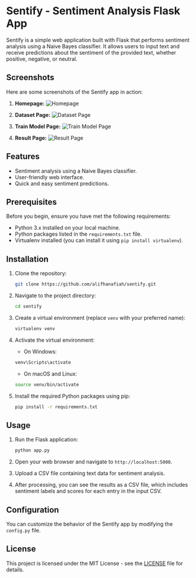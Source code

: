 # Sentify - Sentiment Analysis Flask App

Sentify is a simple web application built with Flask that performs sentiment analysis using a Naive Bayes classifier. It allows users to input text and receive predictions about the sentiment of the provided text, whether positive, negative, or neutral.

## Screenshots

Here are some screenshots of the Sentify app in action:

1. **Homepage:**
   ![Homepage](https://github.com/alifhanafiah/sentify/assets/88946724/60232ff6-cf48-4faa-a478-ed93e6bb68a2)


1. **Dataset Page:**
   ![Dataset Page](https://github.com/alifhanafiah/sentify/assets/88946724/f8ea8e65-af75-490e-a986-929177e2d7e5)


1. **Train Model Page:**
   ![Train Model Page](https://github.com/alifhanafiah/sentify/assets/88946724/48da4e81-52f6-467a-ad8e-e30b805a24b1)


1. **Result Page:**
   ![Result Page](https://github.com/alifhanafiah/sentify/assets/88946724/f33c8b5f-d186-44a5-a7d1-29dcf41d9bab)


## Features

- Sentiment analysis using a Naive Bayes classifier.
- User-friendly web interface.
- Quick and easy sentiment predictions.

## Prerequisites

Before you begin, ensure you have met the following requirements:

- Python 3.x installed on your local machine.
- Python packages listed in the `requirements.txt` file.
- Virtualenv installed (you can install it using `pip install virtualenv`).

## Installation

1. Clone the repository:

   ```bash
   git clone https://github.com/alifhanafiah/sentify.git
   ```

2. Navigate to the project directory:

   ```bash
   cd sentify
   ```

3. Create a virtual environment (replace `venv` with your preferred name):

   ```bash
   virtualenv venv
   ```

4. Activate the virtual environment:

   - On Windows:

   ```bash
   venv\Scripts\activate
   ```

   - On macOS and Linux:

   ```bash
   source venv/bin/activate
   ```

5. Install the required Python packages using pip:

   ```bash
   pip install -r requirements.txt
   ```

## Usage

1. Run the Flask application:

   ```bash
   python app.py
   ```

2. Open your web browser and navigate to `http://localhost:5000`.

3. Upload a CSV file containing text data for sentiment analysis.

4. After processing, you can see the results as a CSV file, which includes sentiment labels and scores for each entry in the input CSV.

## Configuration

You can customize the behavior of the Sentify app by modifying the `config.py` file.

## License

This project is licensed under the MIT License - see the [LICENSE](https://github.com/alifhanafiah/sentify/blob/main/LICENSE) file for details.
